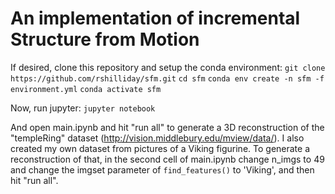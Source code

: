 # An implementation of incremental Structure from Motion

If desired, clone this repository and setup the conda environment:
`git clone https://github.com/rshilliday/sfm.git`
`cd sfm`
`conda env create -n sfm -f environment.yml`
`conda activate sfm`

Now, run jupyter:
`jupyter notebook`

And open main.ipynb and hit "run all" to generate a 3D reconstruction of the "templeRing" dataset (http://vision.middlebury.edu/mview/data/).
I also created my own dataset from pictures of a Viking figurine. To generate a reconstruction of that, in the second cell of main.ipynb change n_imgs to 49 and change the imgset parameter of `find_features()` to 'Viking', and then hit "run all".
